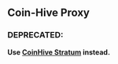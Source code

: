 Coin-Hive Proxy
---------------

### DEPRECATED:

**Use [CoinHive Stratum](https://github.com/cazala/coin-hive-stratum/wiki/Deploy-to-now.sh-and-GitHub-Pages) instead.**

